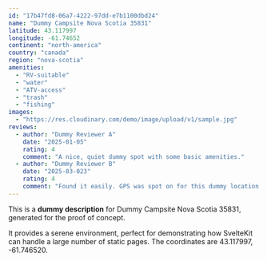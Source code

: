 ```yaml
---
id: "17b47fd8-06a7-4222-97dd-e7b1100dbd24"
name: "Dummy Campsite Nova Scotia 35831"
latitude: 43.117997
longitude: -61.74652
continent: "north-america"
country: "canada"
region: "nova-scotia"
amenities:
  - "RV-suitable"
  - "water"
  - "ATV-access"
  - "trash"
  - "fishing"
images:
  - "https://res.cloudinary.com/demo/image/upload/v1/sample.jpg"
reviews:
  - author: "Dummy Reviewer A"
    date: "2025-01-05"
    rating: 4
    comment: "A nice, quiet dummy spot with some basic amenities."
  - author: "Dummy Reviewer B"
    date: "2025-03-023"
    rating: 4
    comment: "Found it easily. GPS was spot on for this dummy location."
---
```


This is a **dummy description** for Dummy Campsite Nova Scotia 35831, generated for the proof of concept.

It provides a serene environment, perfect for demonstrating how SvelteKit can handle a large number of static pages. The coordinates are 43.117997, -61.746520.
